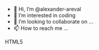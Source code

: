 - 👋 Hi, I’m @alexander-areval
- 👀 I’m interested in coding 
- 💞️ I’m looking to collaborate on ...
- 📫 How to reach me ...


HTML5 

<!---
[![Anurag's GitHub stats](https://github-readme-stats.vercel.app/api?username=alexander-arevalo)](https://github.com/anuraghazra/github-readme-stats)
--->

<!---
zerootwooooo/zerootwooooo is a ✨ special ✨ repository because its `README.md` (this file) appears on your GitHub profile.
You can click the Preview link to take a look at your changes.
--->
